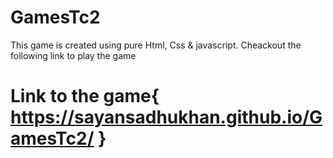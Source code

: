 # GamesTc2
This game is created using pure Html, Css & javascript.
Cheackout the following link to play the game
# Link to the game{ https://sayansadhukhan.github.io/GamesTc2/ }
